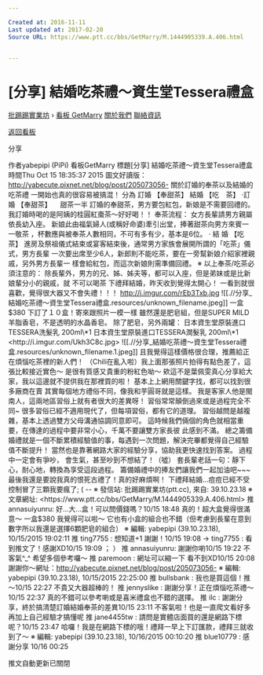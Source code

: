 ```yaml
---

Created at: 2016-11-11
Last updated at: 2017-02-20
Source URL: https://www.ptt.cc/bbs/GetMarry/M.1444905339.A.406.html


---
```


# [分享] 結婚吃茶禮～資生堂Tessera禮盒


[批踢踢實業坊](https://www.ptt.cc/) › [看板 GetMarry](https://www.ptt.cc/bbs/GetMarry/index.html) [關於我們](https://www.ptt.cc/about.html) [聯絡資訊](https://www.ptt.cc/contact.html)

[返回看板](https://www.ptt.cc/bbs/GetMarry/index.html)

分享

作者yabepipi (PiPi)
看板GetMarry
標題\[分享\] 結婚吃茶禮～資生堂Tessera禮盒
時間Thu Oct 15 18:35:37 2015
圖文好讀版： <http://yabecute.pixnet.net/blog/post/205073056-> 關於訂婚的奉茶以及結婚的吃茶禮 一開始也真的很容易被搞混！ 分為 訂婚 【奉甜茶】 結婚 【吃　茶】 ‧訂婚 【奉甜茶】 　甜茶一半 訂婚的奉甜茶，男方要包紅包，新娘是不需要回禮的。 我訂婚時喝的是阿姨的桂圓紅棗茶～好好喝！！ 奉茶流程： 女方長輩請男方親屬依長幼入座。 新娘此由福氣婦人(或稱好命婆)牽引出堂，捧著甜茶向男方來賓一一敬茶 ，杯數應與被奉茶人數相同，不可有多有少，基本是6位。 ‧ 結 婚 【吃　茶】 進房及祭祖儀式結束或宴客結束後，通常男方家族會展開所謂的「吃茶」儀式，男方長輩 一次要出席至少6人，新郎則不能吃茶，要在一旁幫新娘介紹家裡親戚，另外男方長輩一 樣會給紅包，而這次新娘則需準備回禮。 ※ 以上奉茶/吃茶必須注意的： 除長輩外，男方的兄、姊、姊夫等，都可以入座，但是弟妹或是比新娘輩分小的親戚，就 不可以喝茶 下禮拜結婚，昨天收到覺得太開心！ 一看到就很喜歡，覺得很大器又不會失禮！！！ <http://i.imgur.com/rEb3Txb.jpg>
![[.//分享_結婚吃茶禮～資生堂Tessera禮盒.resources/unknown_filename.jpeg]]
一盒$380 下訂了１０盒！寄來跟照片一模一樣 雖然還是肥皂組，但是SUPER MILD 羊脂香皂，不是透明的水晶香皂。 除了肥皂，另外兩罐： 日本資生堂原裝進口TESSERA洗髮乳 200ml\*1 日本資生堂原裝進口TESSERA潤髮乳 200ml\*1 <http://i.imgur.com/Ukh3C8c.jpg>
![[.//分享_結婚吃茶禮～資生堂Tessera禮盒.resources/unknown_filename.1.jpeg]]
且我覺得這樣價格很合理，推薦給正在煩惱吃茶裡的新人們！ （Chili在亂入啦）我上面那張照片拍得有點色差了，這張比較接近實色～ 是很有質感又貴重的粉紅色呦～ 欸這不是葉佩雯真心分享給大家，我以這邊就不提供我在那裡買的啦！ 基本上上網用關鍵字找，都可以找到很多廠商在賣 其實每個地方禮俗不同，像我和芋圓哥就是這樣。 我是客家人他是閩南人，這兩地區習俗上就有者很大的差異呀！ 習俗常常顛倒過來或是過程完全不同~ 很多習俗已經不適用現代了，但每項習俗，都有它的道理。 習俗越問是越複雜，基本上透過雙方父母溝通協調同意即可。 這時候我們倆個的角色就相當重要，在傳達的過程中要非常小心，千萬不要讓雙方家長彼 此感到不滿。 總之籌備婚禮就是一個不斷累積經驗值的事，每遇到一次問題，解決完畢都覺得自己經驗 值不斷提升！ 當然也是靠著網路大家的經驗分享，協助我更快速找到答案。 過程中一定會有爭吵， 會生氣，甚至吵到不想結了！（噓） 套長輩老話一句：靜下心，耐心地，轉換為享受這段過程。 籌備婚禮中的捧友們讓我們一起加油吧~~~ 最後我還是要說我真的恨死古禮了！真的好麻煩啊！ 下禮拜結婚...痘痘已經不受控制冒了三顆我要瘋了; ( -- ※ 發信站: 批踢踢實業坊(ptt.cc), 來自: 39.10.23.18 ※ 文章網址: <https://www.ptt.cc/bbs/GetMarry/M.1444905339.A.406.html>
推 annasuiyunru: 好...大...盒！可以問價錢嗎？10/15 18:48
真的！超大盒覺得很滿意～ 一盒$380 我覺得可以啦～ 它也有小盒的組合也不錯（但考慮到長輩在意到數字所以我還是選擇6顆肥皂的組合） ※ 編輯: yabepipi (39.10.23.18), 10/15/2015 19:02:11
推 ting7755 : 想知道+1 謝謝！10/15 19:08
→ ting7755 : 看到推文了！感謝XD10/15 19:09
； ）
推 annasuiyunru: 謝謝你喲10/15 19:22
不客氣^\_^ 希望多個參考囉～
推 paremoon : 網址可以縮一下 看不到XD10/15 20:08
謝謝你～網址：<http://yabecute.pixnet.net/blog/post/205073056-> ※ 編輯: yabepipi (39.10.23.18), 10/15/2015 22:25:00
推 bullsbank : 我也是買這個！推～10/15 22:27
不貴又大器超棒的！
推 jennyslike : 謝謝分享！正在煩惱吃茶禮～10/15 22:37
真的不錯可以參考喲或是喜米禮盒也不錯的選擇。
推 ilc : 謝謝分享，終於搞清楚訂婚結婚奉茶的差異10/15 23:11
不客氣啦！也是一直爬文看好多再加上自己經驗才搞懂呢
推 jane4455tw : 請問是實體店面買的還是網路下標呢？10/15 23:47
哈囉！我是在網路下標的哦！禮拜一早上下訂匯款，禮拜三就收到了～ ※ 編輯: yabepipi (39.10.23.18), 10/16/2015 00:10:20
推 blue10779 : 感謝分享 10/16 00:25

推文自動更新已關閉

